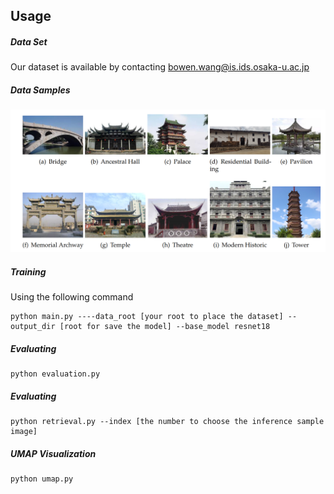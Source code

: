 ## Usage

##### Data Set
Our dataset is available by contacting bowen.wang@is.ids.osaka-u.ac.jp 
##### Data Samples
![Samples](images/samples.png)

##### Training
Using the following command
```
python main.py ----data_root [your root to place the dataset] --output_dir [root for save the model] --base_model resnet18
```

##### Evaluating
```
python evaluation.py 
```

##### Evaluating
```
python retrieval.py --index [the number to choose the inference sample image]
```

##### UMAP Visualization
```
python umap.py 
```
